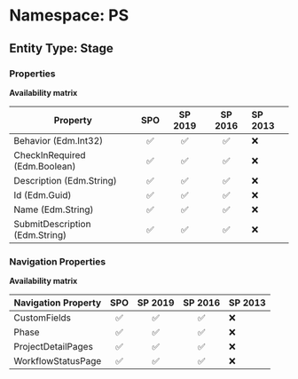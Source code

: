 # Namespace: PS

## Entity Type: Stage

### Properties

**Availability matrix**

Property | SPO | SP 2019 | SP 2016 | SP 2013
----------|:---:|:-------:|:-------:|:-------
Behavior (Edm.Int32) | ✅ | ✅ | ✅ | ❌
CheckInRequired (Edm.Boolean) | ✅ | ✅ | ✅ | ❌
Description (Edm.String) | ✅ | ✅ | ✅ | ❌
Id (Edm.Guid) | ✅ | ✅ | ✅ | ❌
Name (Edm.String) | ✅ | ✅ | ✅ | ❌
SubmitDescription (Edm.String) | ✅ | ✅ | ✅ | ❌

### Navigation Properties

**Availability matrix**

Navigation Property | SPO | SP 2019 | SP 2016 | SP 2013
----------|:---:|:-------:|:-------:|:-------
CustomFields | ✅ | ✅ | ✅ | ❌
Phase | ✅ | ✅ | ✅ | ❌
ProjectDetailPages | ✅ | ✅ | ✅ | ❌
WorkflowStatusPage | ✅ | ✅ | ✅ | ❌
